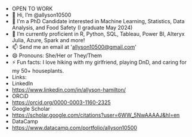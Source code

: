 - OPEN TO WORK
-  👋 Hi, I’m @allyson10500
- 👀 I'm a PhD Candidate interested in Machine Learning, Statistics, Data Analysis, and Food Safety (I graduate May 2024)
- 🌱 I’m currently proficient in R, Python, SQL, Tableau, Power BI, Alteryx Julia, Azure, Spark and more!
- 📫 Send me an email at '<allyson10500@gmail.com>'
- 😄 Pronouns: She/Her or They/Them
- ⚡ Fun facts: I love hiking with my girlfriend, playing DnD, and caring for my 50+ houseplants.
- Links:
- LinkedIn
-    https://www.linkedin.com/in/allyson-hamilton/
- ORCiD
-    https://orcid.org/0000-0003-1160-2325
- Google Scholar
-    https://scholar.google.com/citations?user=6WW_5NwAAAAJ&hl=en
- DataCamp
-    https://www.datacamp.com/portfolio/allyson10500

<!---
allyson10500/allyson10500 is a ✨ special ✨ repository because its `README.md` (this file) appears on your GitHub profile.
You can click the Preview link to take a look at your changes.
--->
